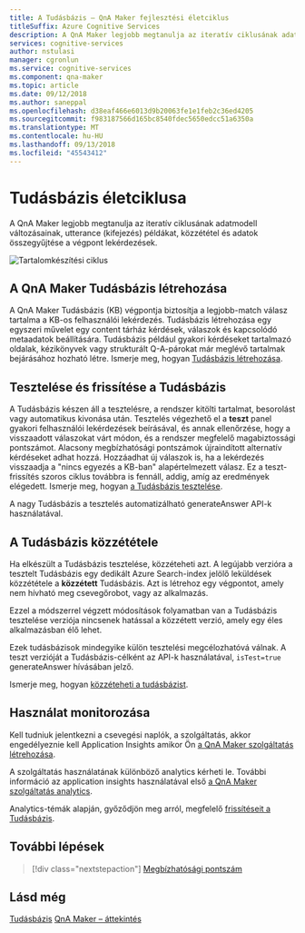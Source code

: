 ```yaml
---
title: A Tudásbázis – QnA Maker fejlesztési életciklus
titleSuffix: Azure Cognitive Services
description: A QnA Maker legjobb megtanulja az iteratív ciklusának adatmodell változásainak, utterance (kifejezés) példákat, közzététel és adatok összegyűjtése a végpont lekérdezések.
services: cognitive-services
author: nstulasi
manager: cgronlun
ms.service: cognitive-services
ms.component: qna-maker
ms.topic: article
ms.date: 09/12/2018
ms.author: saneppal
ms.openlocfilehash: d38eaf466e6013d9b20063fe1e1feb2c36ed4205
ms.sourcegitcommit: f983187566d165bc8540fdec5650edcc51a6350a
ms.translationtype: MT
ms.contentlocale: hu-HU
ms.lasthandoff: 09/13/2018
ms.locfileid: "45543412"
---
```

# <a name="knowledge-base-lifecycle"></a>Tudásbázis életciklusa
A QnA Maker legjobb megtanulja az iteratív ciklusának adatmodell változásainak, utterance (kifejezés) példákat, közzététel és adatok összegyűjtése a végpont lekérdezések. 

![Tartalomkészítési ciklus](../media/qnamaker-concepts-lifecycle/kb-lifecycle.png)

## <a name="creating-a-qna-maker-knowledge-base"></a>A QnA Maker Tudásbázis létrehozása
A QnA Maker Tudásbázis (KB) végpontja biztosítja a legjobb-match válasz tartalma a KB-os felhasználói lekérdezés. Tudásbázis létrehozása egy egyszeri művelet egy content tárház kérdések, válaszok és kapcsolódó metaadatok beállítására. Tudásbázis például gyakori kérdéseket tartalmazó oldalak, kézikönyvek vagy strukturált Q-A-párokat már meglévő tartalmak bejárásához hozható létre. Ismerje meg, hogyan [Tudásbázis létrehozása](../How-To/create-knowledge-base.md).

## <a name="testing-and-updating-the-knowledge-base"></a>Tesztelése és frissítése a Tudásbázis
A Tudásbázis készen áll a tesztelésre, a rendszer kitölti tartalmat, besorolást vagy automatikus kivonása után. Tesztelés végezhető el a **teszt** panel gyakori felhasználói lekérdezések beírásával, és annak ellenőrzése, hogy a visszaadott válaszokat várt módon, és a rendszer megfelelő magabiztossági pontszámot. Alacsony megbízhatósági pontszámok újraindított alternatív kérdéseket adhat hozzá. Hozzáadhat új válaszok is, ha a lekérdezés visszaadja a "nincs egyezés a KB-ban" alapértelmezett válasz. Ez a teszt-frissítés szoros ciklus továbbra is fennáll, addig, amíg az eredmények elégedett. Ismerje meg, hogyan [a Tudásbázis tesztelése](../How-To/test-knowledge-base.md).

A nagy Tudásbázis a tesztelés automatizálható generateAnswer API-k használatával. 

## <a name="publish-the-knowledge-base"></a>A Tudásbázis közzététele
Ha elkészült a Tudásbázis tesztelése, közzéteheti azt. A legújabb verzióra a tesztelt Tudásbázis egy dedikált Azure Search-index jelölő leküldések közzététele a **közzétett** Tudásbázis. Azt is létrehoz egy végpontot, amely nem hívható meg csevegőrobot, vagy az alkalmazás.

Ezzel a módszerrel végzett módosítások folyamatban van a Tudásbázis tesztelése verziója nincsenek hatással a közzétett verzió, amely egy éles alkalmazásban élő lehet.

Ezek tudásbázisok mindegyike külön tesztelési megcélozhatóvá válnak. A teszt verzióját a Tudásbázis-célként az API-k használatával, `isTest=true` generateAnswer hívásában jelző.

Ismerje meg, hogyan [közzéteheti a tudásbázist](../How-To/publish-knowledge-base.md).

## <a name="monitor-usage"></a>Használat monitorozása
Kell tudniuk jelentkezni a csevegési naplók, a szolgáltatás, akkor engedélyeznie kell Application Insights amikor Ön [a QnA Maker szolgáltatás létrehozása](../How-To/set-up-qnamaker-service-azure.md).

A szolgáltatás használatának különböző analytics kérheti le. További információ az application insights használatával első [a QnA Maker szolgáltatás analytics](../How-To/get-analytics-knowledge-base.md).

Analytics-témák alapján, győződjön meg arról, megfelelő [frissítéseit a Tudásbázis](../How-To/edit-knowledge-base.md).

## <a name="next-steps"></a>További lépések

> [!div class="nextstepaction"]
> [Megbízhatósági pontszám](./confidence-score.md)

## <a name="see-also"></a>Lásd még 

[Tudásbázis](./knowledge-base.md)
[QnA Maker – áttekintés](../Overview/overview.md)
